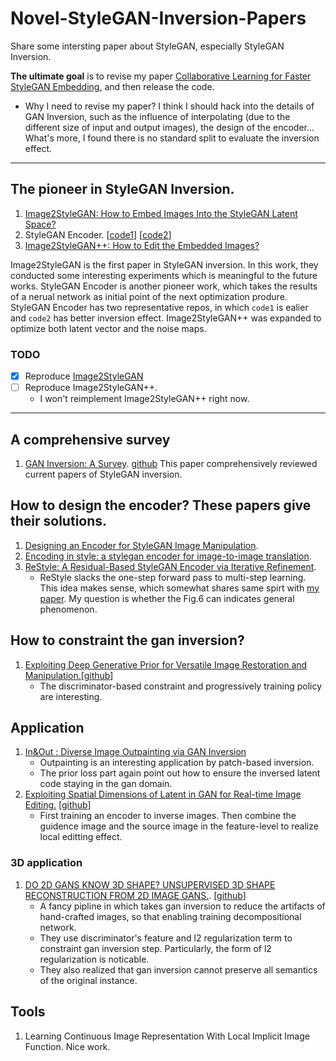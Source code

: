# Novel-StyleGAN-Inversion-Papers
Share some intersting paper about StyleGAN, especially StyleGAN Inversion.

**The ultimate goal** is to revise my paper [Collaborative Learning for Faster StyleGAN Embedding](https://arxiv.org/pdf/2007.01758.pdf), and then release the code.

* Why I need to revise my paper?
  I think I should hack into the details of GAN Inversion, such as the influence of interpolating (due to the different size of input and output images), the design of the encoder... What's more, I found there is no standard split to evaluate the inversion effect.

-----
## The pioneer in StyleGAN Inversion.
1. [Image2StyleGAN: How to Embed Images Into the StyleGAN Latent Space?](https://arxiv.org/pdf/1904.03189.pdf)
2. StyleGAN Encoder. [[code1](https://github.com/Puzer/stylegan-encoder)] [[code2](https://github.com/pbaylies/stylegan-encoder)]
3. [Image2StyleGAN++: How to Edit the Embedded Images?](https://arxiv.org/pdf/1911.11544.pdf)

Image2StyleGAN is the first paper in StyleGAN inversion. In this work, they conducted some interesting experiments which is meaningful to the future works. StyleGAN Encoder is another pioneer work, which takes the results of a nerual network as initial point of the next optimization produre. StyleGAN Encoder has two representative repos, in which `code1` is ealier and `code2` has better inversion effect. Image2StyleGAN++ was expanded to optimize both latent vector and the noise maps.

### TODO
- [x] Reproduce [Image2StyleGAN](https://github.com/syguan96/Image2StyleGAN)  
- [ ] Reproduce Image2StyleGAN++. 
  - I won't reimplement Image2StyleGAN++ right now.

-----
## A comprehensive survey
1. [GAN Inversion: A Survey](https://arxiv.org/pdf/2101.05278.pdf). [github](https://github.com/weihaox/awesome-gan-inversion)
  This paper comprehensively reviewed current papers of StyleGAN inversion.
  
## How to design the encoder? These papers give their solutions.
1. [Designing an Encoder for StyleGAN Image Manipulation](https://arxiv.org/pdf/2102.02766.pdf).
2. [Encoding in style: a stylegan encoder for image-to-image translation](https://arxiv.org/pdf/2008.00951.pdf).
3. [ReStyle: A Residual-Based StyleGAN Encoder via Iterative Refinement](https://arxiv.org/pdf/2104.02699.pdf).
    - ReStyle slacks the one-step forward pass to multi-step learning. This idea makes sense, which somewhat shares same spirt with [my paper]((https://arxiv.org/pdf/2007.01758.pdf)). My question is whether the Fig.6 can indicates general phenomenon.

## How to constraint the gan inversion?
1. [Exploiting Deep Generative Prior for Versatile Image Restoration and Manipulation.](https://www.ecva.net/papers/eccv_2020/papers_ECCV/papers/123470256.pdf)[[github](https://github.com/XingangPan/deep-generative-prior)]
    - The discriminator-based constraint and progressively training policy are interesting.
  
## Application
1. [In&Out : Diverse Image Outpainting via GAN Inversion](https://arxiv.org/pdf/2104.00675.pdf)
    - Outpainting is an interesting application by patch-based inversion.
    - The prior loss part again point out how to ensure the inversed latent code staying in the gan domain.
2. [Exploiting Spatial Dimensions of Latent in GAN for Real-time Image Editing.](https://arxiv.org/pdf/2104.14754.pdf) [[github](https://github.com/naver-ai/StyleMapGAN)]
    - First training an encoder to inverse images. Then combine the guidence image and the source image in the feature-level to realize local editting effect.

### 3D application
1. [DO 2D GANS KNOW 3D SHAPE? UNSUPERVISED 3D SHAPE RECONSTRUCTION FROM 2D IMAGE GANS.](https://arxiv.org/pdf/2011.00844.pdf). [[github](https://github.com/XingangPan/GAN2Shape)]
    - A fancy pipline in which takes gan inversion to reduce the artifacts of hand-crafted images, so that enabling training decompositional network.
    - They use discriminator's feature and l2 regularization term to constraint gan inversion step. Particularly, the form of l2 regularization is noticable.
    - They also realized that gan inversion cannot preserve all semantics of the original instance.

## Tools
1. Learning Continuous Image Representation With Local Implicit Image Function. Nice work.



